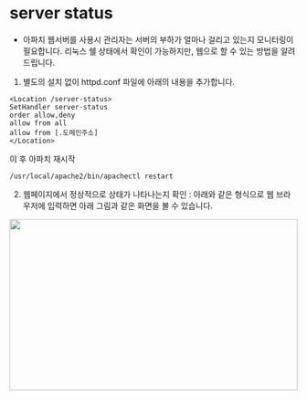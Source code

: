 # server status

- 아파치 웹서버를 사용시 관리자는 서버의 부하가 얼마나 걸리고 있는지 모니터링이 필요합니다. 리눅스 쉘 상태에서 확인이 가능하지만, 웹으로 할 수 있는 방법을 알려드립니다.

1. 별도의 설치 없이 httpd.conf 파일에 아래의 내용을 추가합니다.


```
<Location /server-status>
SetHandler server-status
order allow,deny
allow from all
allow from [.도메인주소]
</Location>
```

이 후 아파치 재시작

```
/usr/local/apache2/bin/apachectl restart
```

2. 웹페이지에서 정상적으로 상태가 나타나는지 확인
: 아래와 같은 형식으로 웹 브라우저에 입력하면 아래 그림과 같은 화면을 볼 수 있습니다.

<div>
	<img width="100%" height="300px" src="https://user-images.githubusercontent.com/38831314/102948558-8139c080-4509-11eb-8fc4-5ac4ceba7573.PNG">
</div>
